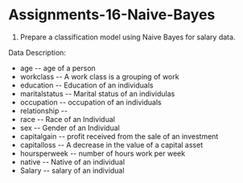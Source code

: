 # Assignments-16-Naive-Bayes
1) Prepare a classification model using Naive Bayes for salary data.

Data Description:

- age -- age of a person
- workclass	-- A work class is a grouping of work 
- education	-- Education of an individuals	
- maritalstatus -- Marital status of an individulas	
- occupation	 -- occupation of an individuals
- relationship -- 	
- race --  Race of an Individual
- sex --  Gender of an Individual
- capitalgain --  profit received from the sale of an investment	
- capitalloss	-- A decrease in the value of a capital asset
- hoursperweek -- number of hours work per week	
- native -- Native of an individual
- Salary -- salary of an individual
